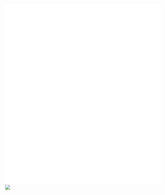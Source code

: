 ![Metrics](https://github.com/megasanjay/megasanjay/blob/main/github-metrics.svg)
![](https://hit.yhype.me/github/profile?user_id=21206996)
